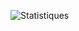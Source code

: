 ![Statistiques](https://github-readme-stats.vercel.app/api?username=Zaitooo&show_icons=true&theme=radical)
